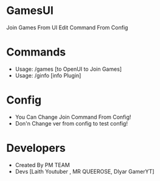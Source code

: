 # GamesUI
Join Games From UI Edit Command From Config

# Commands
- Usage: /games [to OpenUI to Join Games]
- Usage: /ginfo [info Plugin]

# Config
- You Can Change Join Command From Config!
- Don'n Change ver from config to test config!

# Developers
- Created By PM TEAM 
- Devs [Laith Youtuber , MR QUEEROSE, Dlyar GamerYT]
